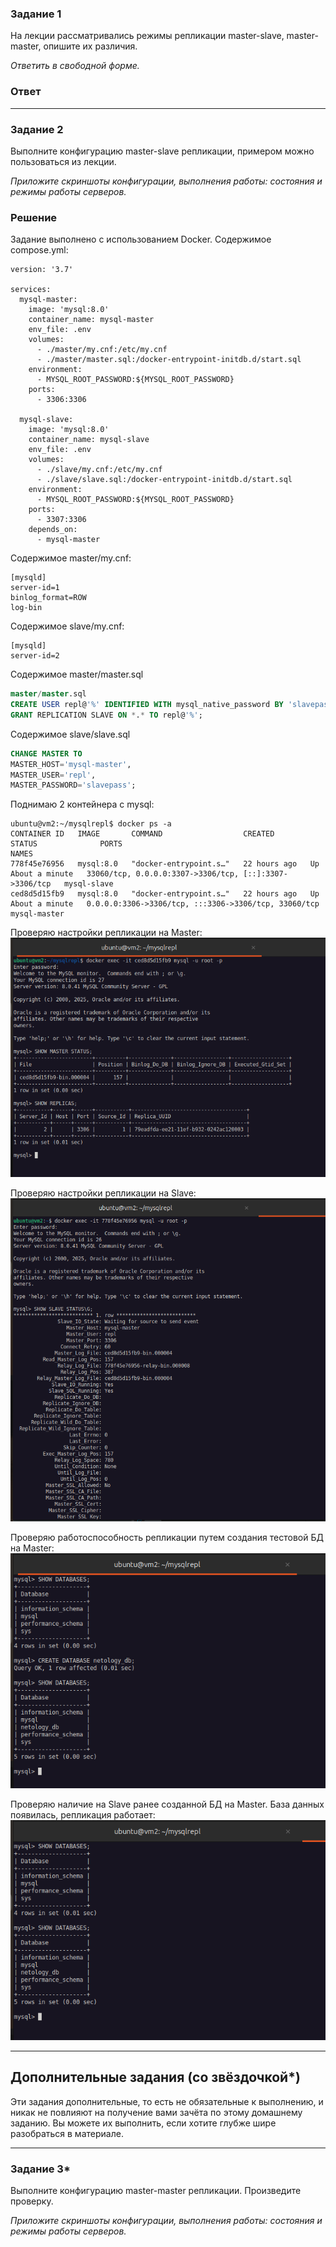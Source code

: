 ### Задание 1

На лекции рассматривались режимы репликации master-slave, master-master, опишите их различия.

*Ответить в свободной форме.*

### Ответ

---

### Задание 2

Выполните конфигурацию master-slave репликации, примером можно пользоваться из лекции.

*Приложите скриншоты конфигурации, выполнения работы: состояния и режимы работы серверов.*

### Решение

Задание выполнено с использованием Docker.
Содержимое compose.yml:
```
version: '3.7'

services:
  mysql-master:
    image: 'mysql:8.0'
    container_name: mysql-master
    env_file: .env
    volumes:
      - ./master/my.cnf:/etc/my.cnf
      - ./master/master.sql:/docker-entrypoint-initdb.d/start.sql
    environment:
      - MYSQL_ROOT_PASSWORD:${MYSQL_ROOT_PASSWORD}
    ports:
      - 3306:3306

  mysql-slave:
    image: 'mysql:8.0'
    container_name: mysql-slave
    env_file: .env
    volumes:
      - ./slave/my.cnf:/etc/my.cnf
      - ./slave/slave.sql:/docker-entrypoint-initdb.d/start.sql
    environment:
      - MYSQL_ROOT_PASSWORD:${MYSQL_ROOT_PASSWORD}
    ports:
      - 3307:3306
    depends_on:
      - mysql-master
```

Содержимое master/my.cnf:
```
[mysqld]
server-id=1
binlog_format=ROW
log-bin
```

Содержимое slave/my.cnf:
```
[mysqld]
server-id=2
```

Содержимое master/master.sql
```sql
master/master.sql 
CREATE USER repl@'%' IDENTIFIED WITH mysql_native_password BY 'slavepass';
GRANT REPLICATION SLAVE ON *.* TO repl@'%';
```

Содержимое slave/slave.sql
```sql
CHANGE MASTER TO 
MASTER_HOST='mysql-master',
MASTER_USER='repl',
MASTER_PASSWORD='slavepass';
```

Поднимаю 2 контейнера с mysql:
```
ubuntu@vm2:~/mysqlrepl$ docker ps -a
CONTAINER ID   IMAGE       COMMAND                  CREATED        STATUS              PORTS                                                    NAMES
778f45e76956   mysql:8.0   "docker-entrypoint.s…"   22 hours ago   Up About a minute   33060/tcp, 0.0.0.0:3307->3306/tcp, [::]:3307->3306/tcp   mysql-slave
ced8d5d15fb9   mysql:8.0   "docker-entrypoint.s…"   22 hours ago   Up About a minute   0.0.0.0:3306->3306/tcp, :::3306->3306/tcp, 33060/tcp     mysql-master
```

Проверяю настройки репликации на Master:
![alt text](https://github.com/masterchoo495/Repl_p1/blob/main/001.png)

Проверяю настройки репликации на Slave:
![alt text](https://github.com/masterchoo495/Repl_p1/blob/main/002.png)

Проверяю работоспособность репликации путем создания тестовой БД на Master:
![alt text](https://github.com/masterchoo495/Repl_p1/blob/main/003.png)

Проверяю наличие на Slave ранее созданной БД на Master. База данных появилась, репликация работает:
![alt text](https://github.com/masterchoo495/Repl_p1/blob/main/004.png)

---

## Дополнительные задания (со звёздочкой*)
Эти задания дополнительные, то есть не обязательные к выполнению, и никак не повлияют на получение вами зачёта по этому домашнему заданию. Вы можете их выполнить, если хотите глубже шире разобраться в материале.

---

### Задание 3* 

Выполните конфигурацию master-master репликации. Произведите проверку.

*Приложите скриншоты конфигурации, выполнения работы: состояния и режимы работы серверов.*
